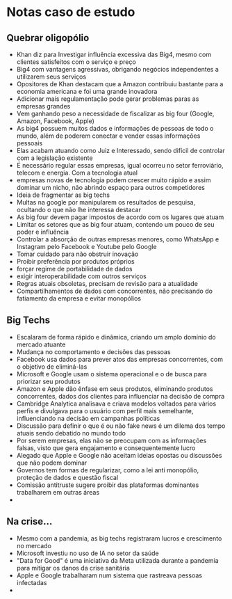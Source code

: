 # Notas caso de estudo

## Quebrar oligopólio

- Khan diz para Investigar influência excessiva das Big4, mesmo com clientes satisfeitos com o serviço e preço
- Big4 com vantagens agressivas, obrigando negócios independentes a utilizarem seus serviços
- Opositores de Khan destacam que a Amazon contribuiu bastante para a economia americana e foi uma grande inovadora
- Adicionar mais regulamentação pode gerar problemas paras as empresas grandes
- Vem ganhando peso a necessidade de fiscalizar as big four (Google, Amazon, Facebook, Apple)
- As big4 possuem muitos dados e informações de pessoas de todo o mundo, além de poderem conectar e vender essas informações pessoais
- Elas acabam atuando como Juiz e Interessado, sendo difícil de controlar com a legislação existente
- É necessário regular essas empresas, igual ocorreu no setor ferroviário, telecom e energia. Com a tecnologia atual
- empresas novas de tecnologia podem crescer muito rápido e assim dominar um nicho, não abrindo espaço para outros competidores
- Ideia de fragmentar as big techs
- Multas na google por manipularem os resultados de pesquisa, ocultando o que não lhe interessa destacar
- As big four devem pagar impostos de acordo com os lugares que atuam
- Limitar os setores que as big four atuam, contendo um pouco de seu poder e influência
- Controlar a absorção de outras empresas menores, como WhatsApp e Instagram pelo Facebook e Youtube pelo Google
- Tomar cuidado para não obstruir inovação
- Proibir preferência por produtos próprios
- forçar regime de portabilidade de dados
- exigir interoperabilidade com outros serviços
- Regras atuais obsoletas, precisam de revisão para a atualidade
- Compartilhamentos de dados com concorrentes, não precisando do fatiamento da empresa e evitar monopólios

## Big Techs

- Escalaram de forma rápido e dinâmica, criando um amplo domínio do mercado atuante
- Mudança no comportamento e decisões das pessoas
- Facebook usa dados para prever atos das empresas concorrentes, com o objetivo de eliminá-las
- Microsoft e Google usam o sistema operacional e o de busca para priorizar seu produtos
- Amazon e Apple dão ênfase em seus produtos, eliminando produtos concorrentes, dados dos clientes para influenciar na decisão de compra
- Cambridge Analytica analisava e criava modelos voltados para vários perfis e divulgava para o usuário com perfil mais semelhante, influenciando na decisão em campanhas políticas
- Discussão para definir o que é ou não fake news é um dilema dos tempo atuais sendo debatido no mundo todo
- Por serem empresas, elas não se preocupam com as informações falsas, visto que gera engajamento e consequentemente lucro
- Alegado que Apple e Google não aceitam ideias opostas ou discussões que não podem dominar
- Governos tem formas de regularizar, como a lei anti monopólio, proteção de dados e questão fiscal
- Comissão antitruste sugere proibir das plataformas dominantes trabalharem em outras áreas
- 

## Na crise...

- Mesmo com a pandemia, as big techs registraram lucros e crescimento no mercado
- Microsoft investiu no uso de IA no setor da saúde
- "Data for Good" é uma iniciativa da Meta utilizada durante a pandemia para mitigar os danos da crise sanitária
- Apple e Google trabalharam num sistema que rastreava pessoas infectadas
- 
<!--stackedit_data:
eyJoaXN0b3J5IjpbMTE5NDk3NDY3NSwtMTk4MTk0NzE0NCw3OT
M3NDY3ODIsMTM3OTA2NTgzOSw4NTY5OTUyNDEsMTI2NDk4OTUz
MF19
-->